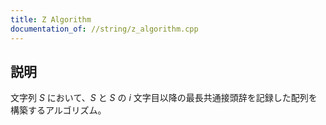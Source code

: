 ```yaml
---
title: Z Algorithm
documentation_of: //string/z_algorithm.cpp
---
```


## 説明
文字列 $S$ において、$S$ と $S$ の $i$ 文字目以降の最長共通接頭辞を記録した配列を構築するアルゴリズム。
